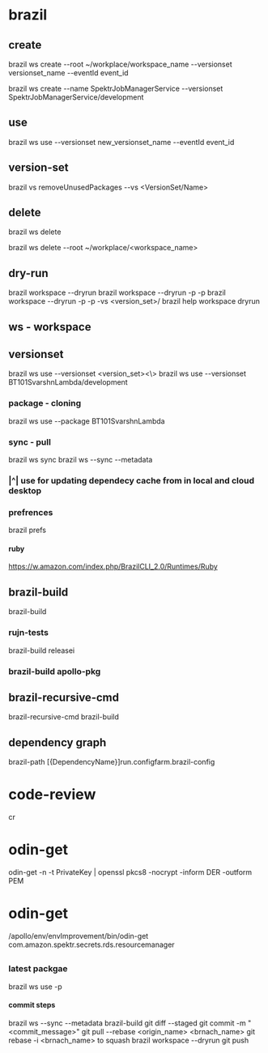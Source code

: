 # brazil
## create
brazil ws create --root ~/workplace/workspace_name --versionset versionset_name --eventId event_id

brazil ws create --name SpektrJobManagerService --versionset SpektrJobManagerService/development

## use   
brazil ws use --versionset new_versionset_name --eventId event_id

## version-set
brazil vs removeUnusedPackages --vs <VersionSet/Name>

## delete
brazil ws delete

brazil ws delete --root ~/workplace/<workspace_name>

## dry-run
brazil workspace --dryrun
brazil workspace --dryrun -p <package1> -p <package2>
brazil workspace --dryrun -p <package1> -p <package2> -vs <version_set>/<dev>
brazil help workspace dryrun

## ws - workspace
## versionset
brazil ws use --versionset \<version_set\>\<\\>
brazil ws use --versionset BT101SvarshnLambda/development

### package - cloning
brazil ws use --package BT101SvarshnLambda

### sync - pull
brazil ws sync
brazil ws --sync --metadata
### |^| use for updating dependecy cache from in local and cloud desktop

### prefrences
brazil prefs

#### ruby
https://w.amazon.com/index.php/BrazilCLI_2.0/Runtimes/Ruby

## brazil-build
brazil-build
### rujn-tests
brazil-build releasei
### brazil-build apollo-pkg

## brazil-recursive-cmd
brazil-recursive-cmd brazil-build

## dependency graph
brazil-path [{DependencyName}]run.configfarm.brazil-config

# code-review
cr

# odin-get
odin-get -n -t PrivateKey <material-set> | openssl pkcs8 -nocrypt -inform DER -outform PEM

# odin-get
/apollo/env/envImprovement/bin/odin-get com.amazon.spektr.secrets.rds.resourcemanager





## 



### latest packgae
brazil ws use -p <package>


#### commit steps
brazil ws --sync --metadata
brazil-build
git diff --staged
git commit -m "<commit_message>"
git pull --rebase <origin_name> <brnach_name>
git rebase -i <brnach_name> to squash
brazil workspace --dryrun
git push
